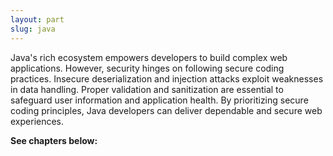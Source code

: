 ```yaml
---
layout: part
slug: java
---
```


Java's rich ecosystem empowers developers to build complex web applications. However, security hinges on following secure coding practices. Insecure deserialization and injection attacks exploit weaknesses in data handling. Proper validation and sanitization are essential to safeguard user information and application health. By prioritizing secure coding principles, Java developers can deliver dependable and secure web experiences.


**See chapters below:**